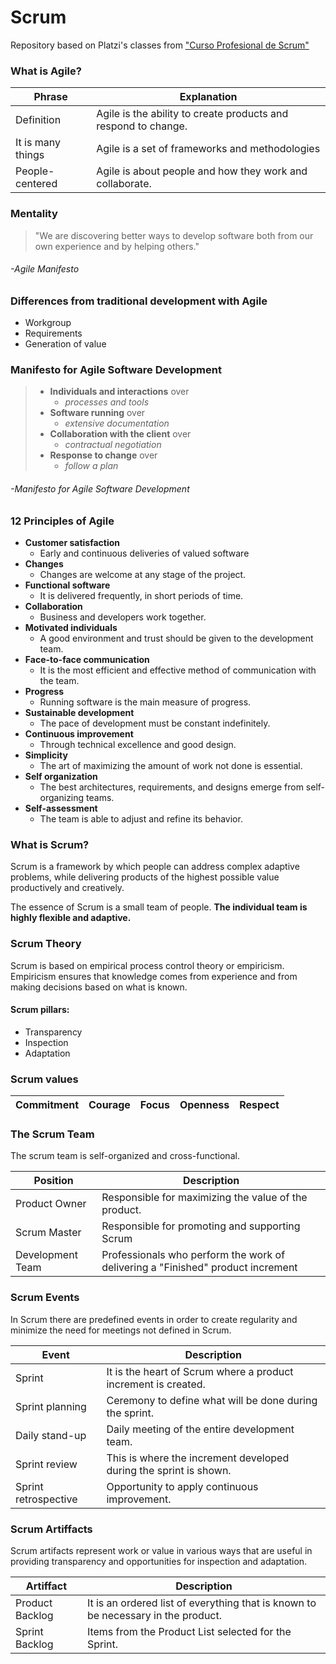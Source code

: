 # Scrum
Repository based on Platzi's classes from ["Curso Profesional de Scrum" 
](https://platzi.com/clases/scrum/)


### What is Agile?

| Phrase | Explanation |
| ------ | ----------- |
| Definition | Agile is the ability to create products and respond to change.|
| It is many things | Agile is a set of frameworks and methodologies|
| People-centered | Agile is about people and how they work and collaborate.|

### Mentality

> "We are discovering better ways to develop software both from our own experience and by helping others."
###### -*Agile Manifesto*

### Differences from traditional development with Agile 
* Workgroup
* Requirements
* Generation of value

### Manifesto for Agile Software Development

>- **Individuals and interactions** over
>   - *processes and tools*
>- **Software running** over
>   - *extensive documentation*
>- **Collaboration with the client** over
>   - *contractual negotiation*
>- **Response to change** over
>   - *follow a plan*

###### -*Manifesto for Agile Software Development*

### 12 Principles of Agile

* **Customer satisfaction**
  * Early and continuous deliveries of valued software
* **Changes**
  * Changes are welcome at any stage of the project.
* **Functional software**
  * It is delivered frequently, in short periods of time.
* **Collaboration**
  * Business and developers work together.
* **Motivated individuals**
  * A good environment and trust should be given to the development team.
* **Face-to-face communication**
  * It is the most efficient and effective method of communication with the team.
* **Progress**
  * Running software is the main measure of progress.
* **Sustainable development**
  * The pace of development must be constant indefinitely.
* **Continuous improvement**
  * Through technical excellence and good design.
* **Simplicity**
  * The art of maximizing the amount of work not done is essential.
* **Self organization**
  * The best architectures, requirements, and designs emerge from self-organizing teams.
* **Self-assessment**
  * The team is able to adjust and refine its behavior.

### What is Scrum?

Scrum is a framework by which people can address complex adaptive problems, while delivering products of the highest possible value productively and creatively.

The essence of Scrum is a small team of people. 
**The individual team is highly flexible and adaptive.**

### Scrum Theory

Scrum is based on empirical process control theory or empiricism. Empiricism ensures that knowledge comes from experience and from making decisions based on what is known.

#### **Scrum pillars:**
* Transparency
* Inspection
* Adaptation

### Scrum values

Commitment | Courage | Focus | Openness | Respect
---------- | ------- | ----- | -------- | -------

### The Scrum Team

The scrum team is self-organized and cross-functional.

Position | Description
-------- | -----------
Product Owner | Responsible for maximizing the value of the product.
Scrum Master | Responsible for promoting and supporting Scrum
Development Team | Professionals who perform the work of delivering a "Finished" product increment

### Scrum Events
In Scrum there are predefined events in order to create regularity and minimize the need for meetings not defined in Scrum.

Event | Description
----- | -----------
Sprint | It is the heart of Scrum where a product increment is created.
Sprint planning | Ceremony to define what will be done during the sprint.
Daily stand-up | Daily meeting of the entire development team.
Sprint review | This is where the increment developed during the sprint is shown.
Sprint retrospective | Opportunity to apply continuous improvement.

### Scrum Artiffacts
Scrum artifacts represent work or value in various ways that are useful in providing transparency and opportunities for inspection and adaptation.

 Artiffact | Description
 --------- | -----------
 Product Backlog | It is an ordered list of everything that is known to be necessary in the product.
 Sprint Backlog | Items from the Product List selected for the Sprint.
